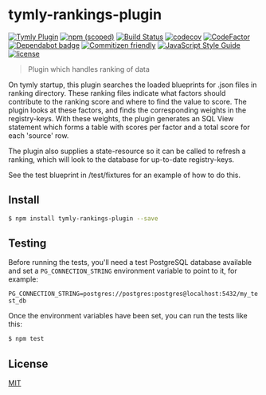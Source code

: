 # tymly-rankings-plugin
[![Tymly Plugin](https://img.shields.io/badge/tymly-plugin-blue.svg)](https://tymly.io/)
[![npm (scoped)](https://img.shields.io/npm/v/@wmfs/tymly-rankings-plugin.svg)](https://www.npmjs.com/package/@wmfs/tymly-rankings-plugin)
[![Build Status](https://travis-ci.org/wmfs/tymly-rankings-plugin.svg?branch=master)](https://travis-ci.org/wmfs/tymly-rankings-plugin)
[![codecov](https://codecov.io/gh/wmfs/tymly-rankings-plugin/branch/master/graph/badge.svg)](https://codecov.io/gh/wmfs/tymly-rankings-plugin)
[![CodeFactor](https://www.codefactor.io/repository/github/wmfs/tymly-rankings-plugin/badge)](https://www.codefactor.io/repository/github/wmfs/tymly-rankings-plugin)
[![Dependabot badge](https://img.shields.io/badge/Dependabot-active-brightgreen.svg)](https://dependabot.com/)
[![Commitizen friendly](https://img.shields.io/badge/commitizen-friendly-brightgreen.svg)](http://commitizen.github.io/cz-cli/)
[![JavaScript Style Guide](https://img.shields.io/badge/code_style-standard-brightgreen.svg)](https://standardjs.com)
[![license](https://img.shields.io/github/license/mashape/apistatus.svg)](https://github.com/wmfs/tymly/blob/master/packages/pg-concat/LICENSE)

> Plugin which handles ranking of data

On tymly startup, this plugin searches the loaded blueprints for .json files in ranking directory. These ranking files indicate what factors should contribute to the ranking score and where to find the value to score. The plugin looks at these factors, and finds the corresponding weights in the registry-keys. With these weights, the plugin generates an SQL View statement which forms a table with scores per factor and a total score for each 'source' row.

The plugin also supplies a state-resource so it can be called to refresh a ranking, which will look to the database for up-to-date registry-keys.

See the test blueprint in /test/fixtures for an example of how to do this.

## <a name="install"></a>Install
```bash
$ npm install tymly-rankings-plugin --save
```

## <a name="test"></a>Testing

Before running the tests, you'll need a test PostgreSQL database available and set a `PG_CONNECTION_STRING` environment variable to point to it, for example:

```PG_CONNECTION_STRING=postgres://postgres:postgres@localhost:5432/my_test_db```

Once the environment variables have been set, you can run the tests like this:

```bash
$ npm test
```


## <a name="license"></a>License

[MIT](https://github.com/wmfs/tymly/blob/master/LICENSE)
 